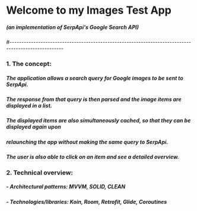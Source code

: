 # Welcome to my Images Test App
##### (an implementation of SerpApi's Google Search API)
#----------------------------------------------------------------------------------------------------

### 1. The concept:

##### The application allows a search query for Google images to be sent to SerpApi.
##### The response from that query is then parsed and the image items are displayed in a list.
##### The displayed items are also simultaneously cached, so that they can be displayed again upon
##### relaunching the app without making the same query to SerpApi.
##### The user is also able to click on an item and see a detailed overview.

### 2. Technical overview:

##### - Architectural patterns: MVVM, SOLID, CLEAN
##### - Technologies/libraries: Koin, Room, Retrofit, Glide, Coroutines
